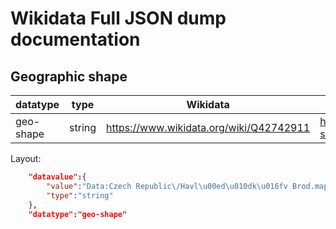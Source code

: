 # Wikidata Full JSON dump documentation

## Geographic shape

|datatype|type|Wikidata|Properties
|---|---|----|----|
|geo-shape|string|<https://www.wikidata.org/wiki/Q42742911>|<https://www.wikidata.org/wiki/Special:ListProperties/geo-shape>

Layout:

````json
    "datavalue":{
        "value":"Data:Czech Republic\/Havl\u00ed\u010dk\u016fv Brod.map",
        "type":"string"
    },
    "datatype":"geo-shape"
````
